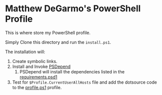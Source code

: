 # Matthew DeGarmo's PowerShell Profile
This is where store my PowerShell profile.

Simply Clone this directory and run the `install.ps1`.

The installation will:
1. Create symbolic links.
2. Install and Invoke [PSDepend](https://github.com/RamblingCookieMonster/PSDepend)
   1. PSDepend will install the dependencies listed in the [requirements.psd1](./requirements.psd1)
3. Test for `$Profile.CurrentUserAllHosts` file and add the dotsource code to the [profile.ps1](./PowerShell/profile.ps1) profile.
